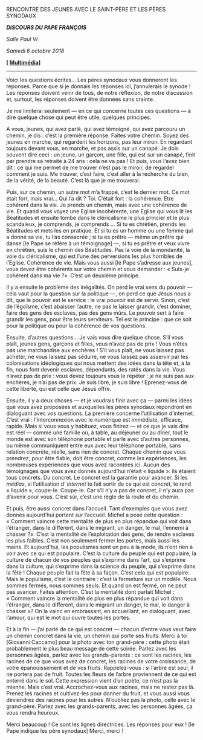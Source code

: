 RENCONTRE DES JEUNES AVEC LE SAINT-PÈRE ET LES PÈRES SYNODAUX

***DISCOURS DU PAPE FRANÇOIS***

*Salle Paul VI*

*Samedi 6 octobre 2018*

**[ [Multimédia](http://w2.vatican.va/content/francesco/fr/events/event.dir.html/content/vaticanevents/fr/2018/10/6/giovani.html)]**

* * *

Voici les questions écrites… Les pères synodaux vous donneront les réponses. Parce que si je donnais les réponses ici, j’annulerais le synode ! Les réponses doivent venir de tous, de notre réflexion, de notre discussion et, surtout, les réponses doivent être données sans crainte.

Je me limiterai seulement — en ce qui concerne toutes ces questions — à dire quelque chose qui peut être utile, quelques principes.

A vous, jeunes, qui avez parlé, qui avez témoigné, qui avez parcouru un chemin, je dis : c’est la première réponse. Faites votre chemin. Soyez des jeunes en marche, qui regardent les horizons, pas leur miroir. En regardant toujours devant vous, en marche, et pas assis sur un canapé. Je dois souvent dire ceci : un jeune, un garçon, une fille, qui est sur un canapé, finit par prendre sa retraite à 24 ans : cela ne va pas ! Et puis, vous l’avez bien dit : ce qui me permet de me trouver n’est pas le miroir, de regarder comment je suis. Me trouver, c’est faire, c’est aller à la recherche du bien, de la vérité, de la beauté. C’est là que je me trouverai.

Puis, sur ce chemin, un autre mot m’a frappé, c’est le dernier mot. Ce mot était fort, mais vrai… Qui l’a dit ? Toi. C’était fort : la cohérence. Etre cohérent dans la vie. Je prends un chemin, mais avec une cohérence de vie. Et quand vous voyez une Eglise incohérente, une Eglise qui vous lit les Béatitudes et ensuite tombe dans le cléricalisme le plus princier et le plus scandaleux, je comprends, je comprends … Si tu es chrétien, prends les Béatitudes et mets les en pratique. Et si tu es un homme ou une femme qui a donné sa vie, tu l’as consacrée ; si tu es prêtre — même un prêtre qui danse [le Pape se réfère à un témoignage] —, si tu es prêtre et veux vivre en chrétien, suis le chemin des Béatitudes. Pas la voie de la mondanité, la voie du cléricalisme, qui est l’une des perversions les plus horribles de l’Eglise. Cohérence de vie. Mais vous aussi [le Pape s’adresse aux jeunes], vous devez être cohérents sur votre chemin et vous demander : « Suis-je cohérent dans ma vie ?». C’est un deuxième principe.

Il y a ensuite le problème des inégalités. On perd le vrai sens du pouvoir — cela vaut pour la question sur la politique —, on perd ce que Jésus nous a dit, que le pouvoir est le service : le vrai pouvoir est de servir. Sinon, c’est de l’égoïsme, c’est abaisser l’autre, ne pas le laisser grandir, c’est dominer, faire des gens des esclaves, pas des gens mûrs. Le pouvoir sert à faire grandir les gens, pour être leurs serviteurs. Tel est le principe : que ce soit pour la politique ou pour la cohérence de vos questions.

Ensuite, d’autres questions… Je vais vous dire quelque chose. S’il vous plaît, jeunes gens, garçons et filles, vous n’avez pas de prix ! Vous n’êtes pas une marchandise aux enchères ! S’il vous plaît, ne vous laissez pas acheter, ne vous laissez pas séduire, ne vous laissez pas asservir par les colonisations idéologiques qui nous mettent des idées dans la tête et, à la fin, nous font devenir esclaves, dépendants, des ratés dans la vie. Vous n’avez pas de prix : vous devez toujours vous le répéter : je ne suis pas aux enchères, je n’ai pas de prix. Je suis libre, je suis libre ! Eprenez-vous de cette liberté, qui est celle que Jésus offre.

Ensuite, il y a deux choses — et je voudrais finir avec ça — parmi les idées que vous avez proposées et auxquelles les pères synodaux répondront en dialoguant avec vos questions. La première concerne l’utilisation d’internet. C’est vrai : l’interconnexion avec le numérique est immédiate, efficace, rapide. Mais si vous vous y habituez, vous finirez — et ce que je vais dire est réel — comme une famille où, à table, au déjeuner ou au dîner, tout le monde est avec son téléphone portable et parle avec d’autres personnes, ou même communiquent entre eux avec leur téléphone portable, sans relation concrète, réelle, sans rien de concret. Chaque chemin que vous prendrez, pour être fiable, doit être concret, comme les expériences, les nombreuses expériences que vous avez racontées ici. Aucun des témoignages que vous avez donnés aujourd’hui n’était « liquide »: ils étaient tous concrets. Du concret. Le concret est la garantie pour avancer. Si les *médias*, si l’utilisation d’ *internet* te fait sortir de ce qui est concret, te rend « liquide », coupe-le. Coupe-le. Car s’il n’y a pas de concret, il n’y aura pas d’avenir pour vous. C’est sûr, c’est une règle de la route et du chemin.

Et puis, être aussi concret dans l’accueil. Tant d’exemples que vous avez donnés aujourd’hui portent sur l’accueil. Michel a posé cette question : « Comment vaincre cette mentalité de plus en plus répandue qui voit dans l’étranger, dans le différent, dans le migrant, un danger, le mal, l’ennemi à chasser ?». C’est la mentalité de l’exploitation des gens, de rendre esclaves les plus faibles. C’est non seulement fermer les portes, mais aussi les mains. Et aujourd’hui, les populismes sont un peu à la mode, ils n’ont rien à voir avec ce qui est populaire. C’est la culture du peuple qui est populaire, la culture de chacun de vos peuples qui s’exprime dans l’art, qui s’exprime dans la culture, qui s’exprime dans la science du peuple, qui s’exprime dans la fête ! Chaque peuple fait la fête à sa façon. C’est cela qui est populaire. Mais le populisme, c’est le contraire : c’est la fermeture sur un modèle. Nous sommes fermés, nous sommes seuls. Et quand on est fermé, on ne peut pas avancer. Faites attention. C’est la mentalité dont parlait Michel : « Comment vaincre la mentalité de plus en plus répandue qui voit dans l’étranger, dans le différent, dans le migrant un danger, le mal, le danger à chasser »? On la vainc en embrassant, en accueillant, en dialoguant, avec l’amour, qui est le mot qui ouvre toutes les portes.

Et à la fin — j’ai parlé de ce qui est concret — chacun d’entre vous veut faire un chemin concret dans la vie, un chemin qui porte ses fruits. Merci à toi [Giovanni Caccamo] pour la photo avec ton grand-père : cette photo était probablement le plus beau message de cette soirée. Parlez avec les personnes âgées, parlez avec les grands-parents : ce sont les racines, les racines de ce que vous avez de concret, les racines de votre croissance, de votre épanouissement et de vos fruits. Rappelez-vous : si l’arbre est seul, il ne portera pas de fruit. Toutes les fleurs de l’arbre proviennent de ce qui est enterré dans le sol. Cette expression vient d’un poète, ce n’est pas la mienne. Mais c’est vrai. Accrochez-vous aux racines, mais ne restez pas là. Prenez les racines et cultivez-les pour donner du fruit, et vous aussi vous deviendrez des racines pour les autres. N’oubliez pas la photo, celle avec le grand-père. Parlez avec les grands-parents, avec les personnes âgées, ça vous rendra heureux.

Merci beaucoup ! Ce sont les lignes directrices. Les réponses pour eux ! [le Pape indique les père synodaux] Merci, merci !